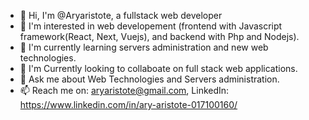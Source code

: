 - 👋 Hi, I'm @Aryaristote, a fullstack web developer
- 👀 I'm interested in web developement (frontend with Javascript framework(React, Next, Vuejs), and backend with Php and Nodejs).
- 🌱 I'm currently learning servers administration and new web technologies.
- 💞️ I'm Currently looking to collaboate on full stack web applications.
- 💬 Ask me about Web Technologies and Servers administration.
- 📫 Reach me on: aryaristote@gmail.com, LinkedIn: https://www.linkedin.com/in/ary-aristote-017100160/

<!---
Aryaristote/Aryaristote is a ✨ special ✨ repository because its `README.md` (this file) appears on your GitHub profile.
You can click the Preview link to take a look at your changes.
--->
